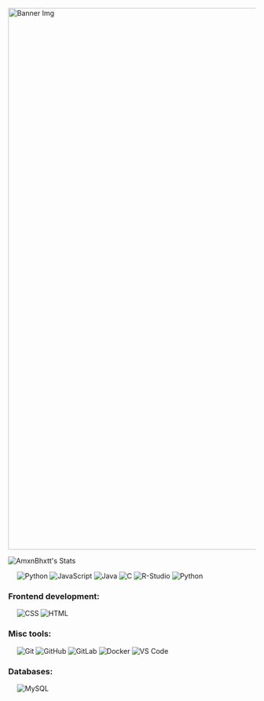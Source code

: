 
<p align=”center”>
  
<img width="1103" alt="Banner Img" src="https://github.com/AmxnBhxtt/AmxnBhxtt/assets/113989108/af0a36a3-09d7-48b9-aa0a-a193126c20cb">

</p>

![AmxnBhxtt's Stats](https://github-readme-stats.vercel.app/api?username=AmxnBhxtt&theme=chartreuse-dark&show_icons=true&hide_border=true&count_private=true)


&emsp;
![Python](https://img.shields.io/badge/-Python-000?&logo=Python)
![JavaScript](https://img.shields.io/badge/-JavaScript-000?&logo=JavaScript)
![Java](https://img.shields.io/badge/-Java-000?&logo=Java)
![C](https://img.shields.io/badge/-C-000?&logo=C)
![R-Studio](https://img.shields.io/badge/-R-Studio-000?&logo=R-Studio)
![Python](https://img.shields.io/badge/-Python-000?&logo=Python)

### Frontend development:
&emsp;
![CSS](https://img.shields.io/badge/-CSS-000?&logo=CSS3)
![HTML](https://img.shields.io/badge/-HTML-000?&logo=HTML5)

### Misc tools:
&emsp;
![Git](https://img.shields.io/badge/-Git-000?&logo=Git)
![GitHub](https://img.shields.io/badge/-GitHub-000?&logo=GitHub)
![GitLab](https://img.shields.io/badge/-GitLab-000?&logo=GitLab)
![Docker](https://img.shields.io/badge/-Docker-000?&logo=Docker)
![VS Code](https://img.shields.io/badge/-VS%20Code-000?&logo=Visual-Studio-Code)

### Databases:
&emsp;
![MySQL](https://img.shields.io/badge/-MySQL-000?&logo=MySQL)




<!--
**AmxnBhxtt/AmxnBhxtt** is a ✨ _special_ ✨ repository because its `README.md` (this file) appears on your GitHub profile.

Here are some ideas to get you started:

### Hi there, I'm Aman👋
### 🔭 I’m currently working on something really cool!
### 🌱 I’m currently learning Advanced Java and Web Assembly.
### 💬 Ask me about anything (My Passion, Experience, or Basic Working Principles of Quantum Computers!)
### ⚡ Fun fact: The first-ever computer had a weight of over 27 Tons!


- 🔭 I’m currently working on ...
- 🌱 I’m currently learning ...
- 👯 I’m looking to collaborate on ...
- 🤔 I’m looking for help with ...
- 💬 Ask me about ...
- 📫 How to reach me: ...
- 😄 Pronouns: ...
- ⚡ Fun fact: ...
-->
